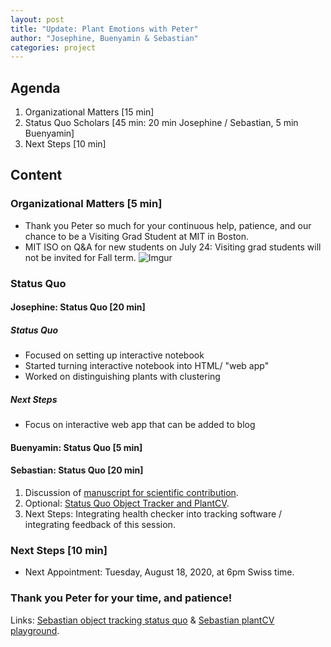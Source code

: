 ```yaml
---
layout: post
title: "Update: Plant Emotions with Peter"
author: "Josephine, Buenyamin & Sebastian"
categories: project
---
```


## Agenda

1. Organizational Matters [15 min]
2. Status Quo Scholars [45 min: 20 min Josephine / Sebastian, 5 min Buenyamin]
3. Next Steps [10 min]

## Content

### Organizational Matters [5 min]

- Thank you Peter so much for your continuous help, patience, and our chance to be a Visiting Grad Student at MIT in Boston.
- MIT ISO on Q&A for new students on July 24: Visiting grad students will not be invited for Fall term.
![Imgur](https://i.imgur.com/2elDc4d.png)

### Status Quo

#### Josephine: Status Quo [20 min]

##### Status Quo
- Focused on setting up interactive notebook
- Started turning interactive notebook into HTML/ "web app"
- Worked on distinguishing plants with clustering
##### Next Steps
- Focus on interactive web app that can be added to blog

#### Buenyamin: Status Quo [5 min]

#### Sebastian: Status Quo [20 min]

1. Discussion of [manuscript for scientific contribution](https://drive.google.com/file/d/1FjNXeMPaLJNyggLKS7OI0_XcHgBqT_vz/view?usp=sharing).
2. Optional: [Status Quo Object Tracker and PlantCV](https://seduerr91.github.io/blog/basil).
3. Next Steps: Integrating health checker into tracking software / integrating feedback of this session.

### Next Steps [10 min]

- Next Appointment: Tuesday, August 18, 2020, at 6pm Swiss time.

### Thank you Peter for your time, and patience!

Links: [Sebastian object tracking status quo](https://colab.research.google.com/drive/1LOJJ4m3IOzBFbuoFG4rk3poPUFo_VJwB#scrollTo=o5216nQAQXCT) & [Sebastian plantCV playground](https://github.com/plantions/video-edge-extractor/blob/master/working_small_white_morphology.ipynb).
